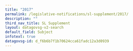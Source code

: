 ```yaml
---
title: "2017"
permalink: /legislative-notifications/sl-supplement/2017/
description: ""
third_nav_title: SL Supplement
layout: datagovsg-v2-search
default_field: Subject
infotext: true
datagovsg-id: d_f6b6b7f1b70624cca61fadc12a3d0939
---
```

